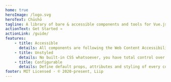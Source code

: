 ```yaml
---
home: true
heroImage: /logo.svg
heroText: Chūshō
tagline: A library of bare & accessible components and tools for Vue.js 3
actionText: Get Started →
actionLink: /guide/
features:
    - title: Accessible
      details: All components are following the Web Content Accessibility Guidelines (WCAG) recommendations.
    - title: Unstyled
      details: No built-in CSS whatsoever, you have total control over which class is applied to which element.
    - title: Configurable
      details: Define default props, attributes and styling of every component globally, override locally when necessary.
footer: MIT Licensed · © 2020-present, Liip
---
```

